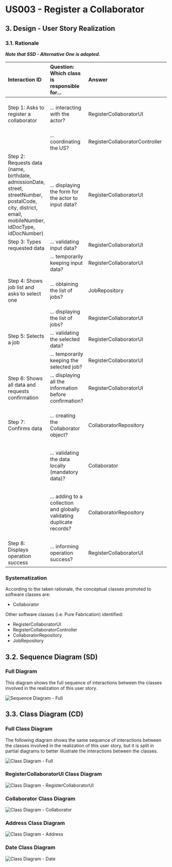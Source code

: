 # US003 - Register a Collaborator

## 3. Design - User Story Realization

### 3.1. Rationale

_**Note that SSD - Alternative One is adopted.**_

| Interaction ID                                                                                                                                            | Question: Which class is responsible for...                           | Answer                         | Justification (with patterns)                                                                                              |
|:----------------------------------------------------------------------------------------------------------------------------------------------------------|:----------------------------------------------------------------------|:-------------------------------|:---------------------------------------------------------------------------------------------------------------------------|
| Step 1: Asks to register a collaborator 		                                                                                                                | 	... interacting with the actor?                                      | RegisterCollaboratorUI         | Pure Fabrication: there is no reason to assign this responsibility to any existing class in the Domain Model.              |
| 			  		                                                                                                                                                   | 	... coordinating the US?                                             | RegisterCollaboratorController | Controller                                                                                                                 |
| Step 2: Requests data (name, birthdate, admissionDate, street, streetNumber, postalCode, city, district, email, mobileNumber, idDocType, idDocNumber)  		 | 	... displaying the form for the actor to input data?						           | RegisterCollaboratorUI         | Pure Fabrication: User will insert data on the User Interface.                                                             |
| Step 3: Types requested data  		                                                                                                                          | 	... validating input data?                                           | RegisterCollaboratorUI         | Pure Fabrication                                                                                                           |
|                                                                                                                                                           | ... temporarily keeping input data?                                   | RegisterCollaboratorUI         | Pure Fabrication                                                                                                           |
| Step 4: Shows job list and asks to select one  		                                                                                                         | 	... obtaining the list of jobs?                                      | JobRepository                  | Information Expert - JobRepository knows all the jobs and contains all job instances                                       |
|                                                                                                                                                           | ... displaying the list of jobs?                                      | RegisterCollaboratorUI         | Pure Fabrication                                                                                                           |
| Step 5: Selects a job  		                                                                                                                                 | 	... validating the selected data?                                    | RegisterCollaboratorUI         | Pure Fabrication                                                                                                           |
|                                                                                                                                                           | ... temporarily keeping the selected job?                             | RegisterCollaboratorUI         | Pure Fabrication                                                                                                           |
| Step 6: Shows all data and requests confirmation  		                                                                                                      | ... displaying all the information before confirmation?							        | RegisterCollaboratorUI         | PureFabrication                                                                                                            |              
| Step 7: Confirms data  		                                                                                                                                 | 	... creating the Collaborator object?                                | CollaboratorRepository         | Information Expert/Pure Fabrication - CollaboratorRepository contains all instances of Collaborator                        | 
| 			  		                                                                                                                                                   | 	... validating the data locally (mandatory data)?                    | Collaborator                   | Information Expert: Collaborator has its own data and collaborator constructor validates data                              |                                                                                    | 
|                                                                                                                                                           | ... adding to a collection and globally validating duplicate records? | CollaboratorRepository         | Pure Creation/Information Expert: CollaboratorRepository aggregates Collaborator instances and validates duplicate records |
| Step 8: Displays operation success  		                                                                                                                    | 	... informing operation success?                                     | RegisterCollaboratorUI         | Pure Fabrication                                                                                                           | 

### Systematization ##

According to the taken rationale, the conceptual classes promoted to software classes are:

* Collaborator

Other software classes (i.e. Pure Fabrication) identified:

* RegisterCollaboratorUI
* RegisterCollaboratorController
* CollaboratorRepository
* JobRepository

## 3.2. Sequence Diagram (SD)

### Full Diagram

This diagram shows the full sequence of interactions between the classes involved in the realization of this user story.

![Sequence Diagram - Full](svg/us003-sequence-diagram.svg)

## 3.3. Class Diagram (CD)

### Full Class Diagram

The following diagram shows the same sequence of interactions between the classes involved in the realization of this
user story, but it is split in partial diagrams to better illustrate the interactions between the classes.

![Class Diagram - Full](svg/us003-class-diagram.svg)

### RegisterCollaboratorUI Class Diagram

![Class Diagram - RegisterCollaboratorUI](svg/us003-class-diagram-register-collaborator-ui.svg)

### Collaborator Class Diagram

![Class Diagram - Collaborator](svg/us003-class-diagram-collaborator.svg)

### Address Class Diagram

![Class Diagram - Address](svg/us003-class-diagram-address.svg)

### Date Class Diagram

![Class Diagram - Date](svg/us003-class-diagram-date.svg)